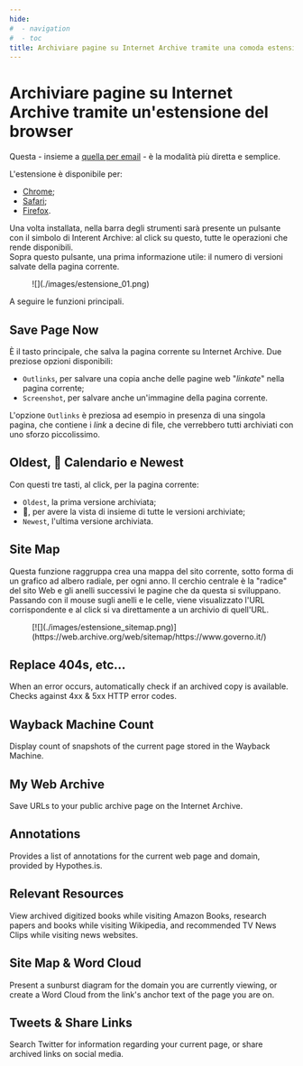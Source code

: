 ```yaml
---
hide:
#  - navigation
#  - toc
title: Archiviare pagine su Internet Archive tramite una comoda estensione del browser
---
```


# Archiviare pagine su Internet Archive tramite un'estensione del browser

Questa - insieme a [quella per email](email.md) - è la modalità più diretta e semplice.

L'estensione è disponibile per:

- [Chrome](https://chrome.google.com/webstore/detail/wayback-machine/fpnmgdkabkmnadcjpehmlllkndpkmiak);
- [Safari](https://apps.apple.com/us/app/wayback-machine/id1472432422);
- [Firefox](https://addons.mozilla.org/en-US/firefox/addon/wayback-machine_new/).

Una volta installata, nella barra degli strumenti sarà presente un pulsante con il simbolo di Interent Archive: al click su questo, tutte le operazioni che rende disponibili.<br>
Sopra questo pulsante, una prima informazione utile: il numero di versioni salvate della pagina corrente.

<figure markdown>
  ![](./images/estensione_01.png)
</figure>


A seguire le funzioni principali.

## Save Page Now

È il tasto principale, che salva la pagina corrente su Internet Archive. Due preziose opzioni disponibili:

- `Outlinks`, per salvare una copia anche delle pagine web "*linkate*" nella pagina corrente;
- `Screenshot`, per salvare anche un'immagine della pagina corrente.

L'opzione `Outlinks` è preziosa ad esempio in presenza di una singola pagina, che contiene i *link* a decine di file, che verrebbero tutti archiviati con uno sforzo piccolissimo.

## Oldest, 📅 Calendario e Newest

Con questi tre tasti, al click, per la pagina corrente:

- `Oldest`, la prima versione archiviata;
- 📅, per avere la vista di insieme di tutte le versioni archiviate;
- `Newest`, l'ultima versione archiviata.

## Site Map

Questa funzione raggruppa crea una mappa del sito corrente, sotto forma di un grafico ad albero radiale, per ogni anno. Il cerchio centrale è la "radice" del sito Web e gli anelli successivi le pagine che da questa si sviluppano.<br>
Passando con il mouse sugli anelli e le celle, viene visualizzato l'URL corrispondente e al click si va direttamente a un archivio di quell'URL.

<figure markdown>
  [![](./images/estensione_sitemap.png)](https://web.archive.org/web/sitemap/https://www.governo.it/)
</figure>

## Replace 404s, etc...
When an error occurs, automatically check if an archived copy is available. Checks against 4xx & 5xx HTTP error codes.

## Wayback Machine Count
Display count of snapshots of the current page stored in the Wayback Machine.

## My Web Archive
Save URLs to your public archive page on the Internet Archive.

## Annotations
Provides a list of annotations for the current web page and domain, provided by Hypothes.is.

## Relevant Resources
View archived digitized books while visiting Amazon Books, research papers and books while visiting Wikipedia, and recommended TV News Clips while visiting news websites.

## Site Map & Word Cloud
Present a sunburst diagram for the domain you are currently viewing, or create a Word Cloud from the link's anchor text of the page you are on.

## Tweets & Share Links
Search Twitter for information regarding your current page, or share archived links on social media.
